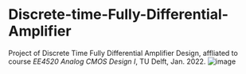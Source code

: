 # Discrete-time-Fully-Differential-Amplifier
Project of Discrete Time Fully Differential Amplifier Design, affliated to course *EE4520 Analog CMOS Design I*, TU Delft, Jan. 2022.
![image](https://user-images.githubusercontent.com/42579033/160179251-51e987d2-4b4d-4db7-9045-80bb0525515b.png)


